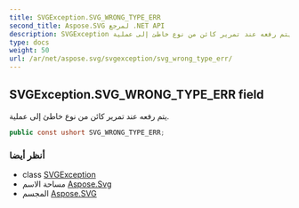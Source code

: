 ```yaml
---
title: SVGException.SVG_WRONG_TYPE_ERR
second_title: Aspose.SVG لمرجع .NET API
description: SVGException مجال. يتم رفعه عند تمرير كائن من نوع خاطئ إلى عملية.
type: docs
weight: 50
url: /ar/net/aspose.svg/svgexception/svg_wrong_type_err/
---
```

## SVGException.SVG_WRONG_TYPE_ERR field

يتم رفعه عند تمرير كائن من نوع خاطئ إلى عملية.

```csharp
public const ushort SVG_WRONG_TYPE_ERR;
```

### أنظر أيضا

* class [SVGException](../)
* مساحة الاسم [Aspose.Svg](../../svgexception/)
* المجسم [Aspose.SVG](../../../)


